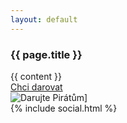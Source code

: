 ```yaml
---
layout: default
---
```


<div class="container container--default pt-8 lg:py-24">
  <article class="space-y-8 lg:space-y-16">
    <div class="lg:flex lg:mt-8 space-y-16 lg:space-y-0 lg:space-x-8 xl:space-x-16">
      <section class="lg:w-3/5 xl:w-2/3">
        <h1 class="head-alt-md md:head-alt-lg max-w-5xl mb-8">{{ page.title }}</h1>
        <div class="content-block w-full lg:mt-8">
          {{ content }}
        </div>
    <div class="inline-flex flex-col lg:flex-row space-y-8 lg:space-y-0 lg:space-x-8">
      <div class="inline-flex flex-col space-y-2">
      <div class="flag head-alt-base bg-red-600 text-white">
      <a href="https://dary.pirati.cz/podpor-kraj/praha/adresne-dary-pro-ks-praha/?p=110108">Chci darovat</a>
    </div>
      </section>
      <section class="lg:w-2/5 xl:w-1/3 lg:pt-0">
        <img src="https://dary.pirati.cz/media/images/crowd-3513217_1280.width-500.jpg" alt="Darujte Pirátům]">
      </section>
    </div>
    {% include social.html %}
  </article>
</div>


